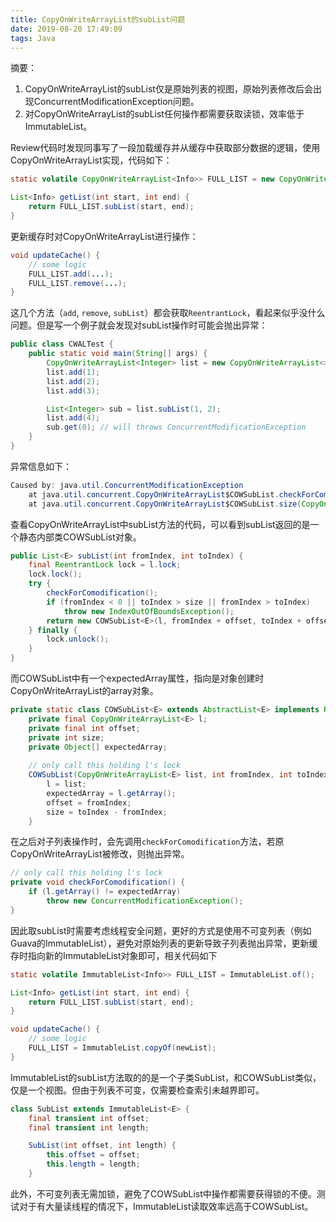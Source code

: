 ```yaml
---
title: CopyOnWriteArrayList的subList问题
date: 2019-08-20 17:49:09
tags: Java
---
```


摘要：
1. CopyOnWriteArrayList的subList仅是原始列表的视图，原始列表修改后会出现ConcurrentModificationException问题。
2. 对CopyOnWriteArrayList的subList任何操作都需要获取读锁，效率低于ImmutableList。

<!-- more -->

Review代码时发现同事写了一段加载缓存并从缓存中获取部分数据的逻辑，使用CopyOnWriteArrayList实现，代码如下：

```java
static volatile CopyOnWriteArrayList<Info>> FULL_LIST = new CopyOnWriteArrayList<>();

List<Info> getList(int start, int end) {
    return FULL_LIST.subList(start, end);
}
```

更新缓存时对CopyOnWriteArrayList进行操作：
```java
void updateCache() {
    // some logic
    FULL_LIST.add(...);
    FULL_LIST.remove(...);
}
```

这几个方法（`add`, `remove`, `subList`）都会获取`ReentrantLock`，看起来似乎没什么问题。但是写一个例子就会发现对subList操作时可能会抛出异常：

```java
public class CWALTest {
    public static void main(String[] args) {
        CopyOnWriteArrayList<Integer> list = new CopyOnWriteArrayList<>();
        list.add(1);
        list.add(2);
        list.add(3);

        List<Integer> sub = list.subList(1, 2);
        list.add(4);
        sub.get(0); // will throws ConcurrentModificationException
    }
}
```
异常信息如下：

```java
Caused by: java.util.ConcurrentModificationException
	at java.util.concurrent.CopyOnWriteArrayList$COWSubList.checkForComodification(CopyOnWriteArrayList.java:1277)
	at java.util.concurrent.CopyOnWriteArrayList$COWSubList.size(CopyOnWriteArrayList.java:1317)
```

查看CopyOnWriteArrayList中subList方法的代码，可以看到subList返回的是一个静态内部类COWSubList对象。

```java
public List<E> subList(int fromIndex, int toIndex) {
    final ReentrantLock lock = l.lock;
    lock.lock();
    try {
        checkForComodification();
        if (fromIndex < 0 || toIndex > size || fromIndex > toIndex)
            throw new IndexOutOfBoundsException();
        return new COWSubList<E>(l, fromIndex + offset, toIndex + offset);
    } finally {
        lock.unlock();
    }
}
```

而COWSubList中有一个expectedArray属性，指向是对象创建时CopyOnWriteArrayList的array对象。

```java
private static class COWSubList<E> extends AbstractList<E> implements RandomAccess {
    private final CopyOnWriteArrayList<E> l;
    private final int offset;
    private int size;
    private Object[] expectedArray;
    
    // only call this holding l's lock
    COWSubList(CopyOnWriteArrayList<E> list, int fromIndex, int toIndex) {
        l = list;
        expectedArray = l.getArray();
        offset = fromIndex;
        size = toIndex - fromIndex;
    }
```

在之后对子列表操作时，会先调用`checkForComodification`方法，若原CopyOnWriteArrayList被修改，则抛出异常。

```java
// only call this holding l's lock
private void checkForComodification() {
    if (l.getArray() != expectedArray)
        throw new ConcurrentModificationException();
}
```

因此取subList时需要考虑线程安全问题，更好的方式是使用不可变列表（例如Guava的ImmutableList），避免对原始列表的更新导致子列表抛出异常，更新缓存时指向新的ImmutableList对象即可，相关代码如下

```java
static volatile ImmutableList<Info>> FULL_LIST = ImmutableList.of();

List<Info> getList(int start, int end) {
    return FULL_LIST.subList(start, end);
}

void updateCache() {
    // some logic
    FULL_LIST = ImmutableList.copyOf(newList);
}
```

ImmutableList的subList方法取的的是一个子类SubList，和COWSubList类似，仅是一个视图。但由于列表不可变，仅需要检查索引未越界即可。

```java
class SubList extends ImmutableList<E> {
    final transient int offset;
    final transient int length;

    SubList(int offset, int length) {
        this.offset = offset;
        this.length = length;
    }
```

此外，不可变列表无需加锁，避免了COWSubList中操作都需要获得锁的不便。测试对于有大量读线程的情况下，ImmutableList读取效率远高于COWSubList。
